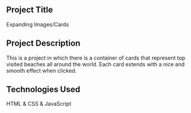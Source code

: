 ## Project Title

Expanding Images/Cards

## Project Description

This is a project in which there is a container of cards that represent top visited beaches all around the world.
Each card extends with a nice and smooth effect when clicked.

## Technologies Used

HTML & CSS & JavaScript

